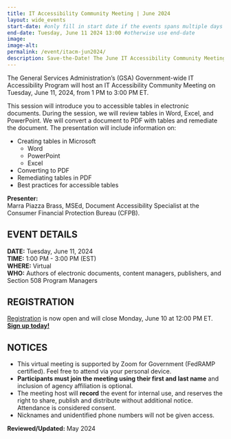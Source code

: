 ```yaml
---
title: IT Accessibility Community Meeting | June 2024
layout: wide_events
start-date: #only fill in start date if the events spans multiple days
end-date: Tuesday, June 11 2024 13:00 #otherwise use end-date
image:
image-alt: 
permalink: /event/itacm-jun2024/
description: Save-the-Date! The June IT Accessibility Community Meeting (ITACM) will be held on Tuesday, June 11, 2024 from 1:00 PM - 3:00 PM ET. During the meeting, document authors and others will learn how to create accessible tables in electronic documents. 
---
```

The General Services Administration’s (GSA) Government-wide IT Accessibility Program will host an IT Accessibility Community Meeting on Tuesday, June 11, 2024, from 1 PM to 3:00 PM ET.

This session will introduce you to accessible tables in electronic documents. During the session, we will review tables in Word, Excel, and PowerPoint. We will convert a document to PDF with tables and remediate the document. The presentation will include information on:

* Creating tables in Microsoft
    * Word
    * PowerPoint
    * Excel
* Converting to PDF
* Remediating tables in PDF
* Best practices for accessible tables

**Presenter:**  
Marra Piazza Brass, MSEd, Document Accessibility Specialist at the Consumer Financial Protection Bureau (CFPB).

## EVENT DETAILS
**DATE:** Tuesday, June 11, 2024  
**TIME:** 1:00 PM - 3:00 PM (EST)  
**WHERE:** Virtual  
**WHO:** Authors of electronic documents, content managers, publishers, and Section 508 Program Managers

## REGISTRATION
<a href="https://feedback.gsa.gov/jfe/form/SV_5u6Y2ayQOdhmP5A" target="_blank">Registration</a> is now open and will close Monday, June 10 at 12:00 PM ET. <strong><a href="https://feedback.gsa.gov/jfe/form/SV_5u6Y2ayQOdhmP5A" target="_blank">Sign up today!</a></strong>

## NOTICES
* This virtual meeting is supported by Zoom for Government (FedRAMP certified). Feel free to attend via your personal device. 
* **Participants must join the meeting using their first and last name** and inclusion of agency affiliation is optional​. 
* The meeting host will **record** the event for internal use, and reserves the right to share, publish and distribute without additional notice. Attendance is considered consent.
* Nicknames and unidentified phone numbers will not be given access.

**Reviewed/Updated:** May 2024